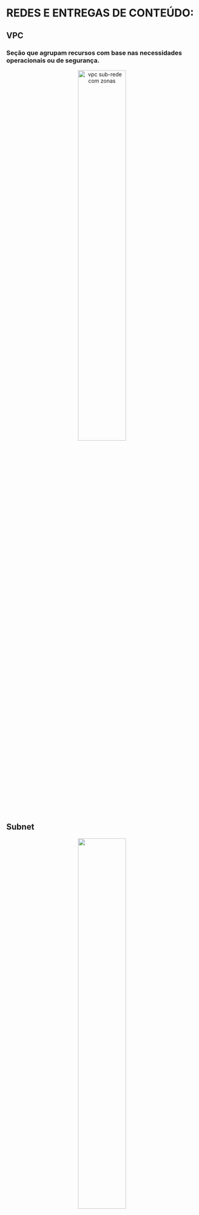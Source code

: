 # REDES E ENTREGAS DE CONTEÚDO:

## VPC
### Seção que agrupam recursos com base nas necessidades operacionais ou de segurança.
<p align="center">
  <image src="https://github.com/artillisprado/AWS---Templates/blob/master/images/vpc_sub-rede.png?raw=true" alt="vpc sub-rede com zonas" height="50%" width="50%" />
</p>

## Subnet
<p align="center">
  <image src="https://github.com/artillisprado/AWS---Templates/blob/master/images/public_private.png?raw=true" alt="" height="50%" width="50%" />
</p>

- public : Contém recursos que precisam ser acessíveis ao público, como o site de uma loja online.
  - EC2
  - Internet Gateway - igw : Adiciona uma rota na Route-Table para enviar tráfego para a internet 0.0.0.0/0
  <p align="center">
    <image src="https://github.com/artillisprado/AWS---Templates/blob/master/images/internet_gateway.png?raw=true" alt="Internet Gateway" height="50%" width="50%" />
  </p>
  
- private : Contém recursos que devem ser acessíveis apenas por meio de sua rede privada, como um Banco de Dados que contém informações pessoais dos clientes e históricos de pedidos.
  - EC2
  - NAT Gateway - nat-igw : permite que instâncias em uma sub-rede privada se conectem à internet ou a outros serviços da aws, mas impede que a internet inicie uma conexão com essas instâncias.
  <p align="center">
    <image src="https://github.com/artillisprado/AWS---Templates/blob/master/images/compartilhamento_nat.png?raw=true" alt="Comapartilhamento NAT" height="50%" width="50%" />
    <image src="https://github.com/artillisprado/AWS---Templates/blob/master/images/nat_gateway.png?raw=true" alt="NAT Gateway" height="50%" width="50%" />
  </p>

### Complementar: Info de Endereços IP para o bloco CIDR
<p align="center">
  <image src="https://github.com/artillisprado/AWS---Templates/blob/master/images/sub-redes.png?raw=true" alt="Endereços Ip para o bloco CIDR" height="50%" width="50%" />
  <image src="https://github.com/artillisprado/AWS---Templates/blob/master/images/enderecos_vpc.png?raw=true" alt="Endereços VPC" height="50%" width="50%" />
</p>


## Route Table - Amazon Route Table
### Uma tabela de rotas contém um conjunto de Regras (ou Rotas) configurável para adicionar o tráfego de rede da sub-rede.
<p align="center">
  <image src="https://github.com/artillisprado/AWS---Templates/blob/master/images/tabela_rotas.png?raw=true" alt="" height="50%" width="50%" />
</p>

- Uma rota para subnet privada 1 para o nat gateway
- Uma rota para subnet privada 2 para o nat gateway
- Uma rota para 2 subnet publicas para o internet gateway
